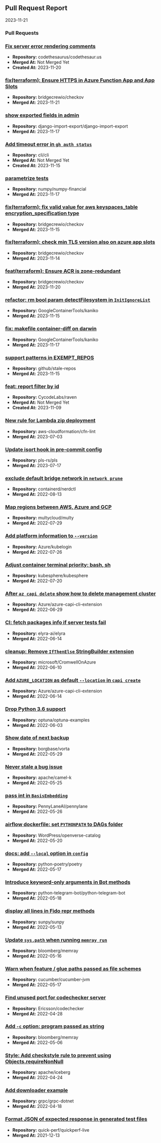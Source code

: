 
## Pull Request Report
2023-11-21

### Pull Requests

### [Fix server error rendering comments](https://api.github.com/repos/codethesaurus/codethesaur.us/pulls/713)

- **Repository:** codethesaurus/codethesaur.us
- **Merged At:** Not Merged Yet
- **Created At:** 2023-11-20


### [fix(terraform): Ensure HTTPS in Azure Function App and App Slots](https://api.github.com/repos/bridgecrewio/checkov/pulls/5766)

- **Repository:** bridgecrewio/checkov
- **Merged At:** 2023-11-21



### [show exported fields in admin](https://api.github.com/repos/django-import-export/django-import-export/pulls/1685)

- **Repository:** django-import-export/django-import-export
- **Merged At:** 2023-11-17



### [Add timeout error in `gh auth status`](https://api.github.com/repos/cli/cli/pulls/8337)

- **Repository:** cli/cli
- **Merged At:** Not Merged Yet
- **Created At:** 2023-11-15


### [parametrize tests](https://api.github.com/repos/numpy/numpy-financial/pulls/75)

- **Repository:** numpy/numpy-financial
- **Merged At:** 2023-11-17



### [fix(terraform): fix valid value for aws keyspaces_table encryption_specification type](https://api.github.com/repos/bridgecrewio/checkov/pulls/5756)

- **Repository:** bridgecrewio/checkov
- **Merged At:** 2023-11-15



### [fix(terraform): check min TLS version also on azure app slots](https://api.github.com/repos/bridgecrewio/checkov/pulls/5753)

- **Repository:** bridgecrewio/checkov
- **Merged At:** 2023-11-14



### [feat(terraform): Ensure ACR is zone-redundant](https://api.github.com/repos/bridgecrewio/checkov/pulls/5748)

- **Repository:** bridgecrewio/checkov
- **Merged At:** 2023-11-20



### [refactor: rm bool param detectFilesystem in `InitIgnoreList`](https://api.github.com/repos/GoogleContainerTools/kaniko/pulls/2843)

- **Repository:** GoogleContainerTools/kaniko
- **Merged At:** 2023-11-15



### [fix: makefile container-diff on darwin](https://api.github.com/repos/GoogleContainerTools/kaniko/pulls/2842)

- **Repository:** GoogleContainerTools/kaniko
- **Merged At:** 2023-11-17



### [support patterns in EXEMPT_REPOS](https://api.github.com/repos/github/stale-repos/pulls/68)

- **Repository:** github/stale-repos
- **Merged At:** 2023-11-15



### [feat: report filter by id](https://api.github.com/repos/CycodeLabs/raven/pulls/144)

- **Repository:** CycodeLabs/raven
- **Merged At:** Not Merged Yet
- **Created At:** 2023-11-09


### [New rule for Lambda zip deployment](https://api.github.com/repos/aws-cloudformation/cfn-lint/pulls/2682)

- **Repository:** aws-cloudformation/cfn-lint
- **Merged At:** 2023-07-03



### [Update isort hook in pre-commit config](https://api.github.com/repos/pls-rs/pls/pulls/69)

- **Repository:** pls-rs/pls
- **Merged At:** 2023-07-17



### [exclude default bridge network in `network prune`](https://api.github.com/repos/containerd/nerdctl/pulls/1304)

- **Repository:** containerd/nerdctl
- **Merged At:** 2022-08-13



### [Map regions between AWS, Azure and GCP](https://api.github.com/repos/multycloud/multy/pulls/384)

- **Repository:** multycloud/multy
- **Merged At:** 2022-07-29



### [Add platform information to `--version`](https://api.github.com/repos/Azure/kubelogin/pulls/117)

- **Repository:** Azure/kubelogin
- **Merged At:** 2022-07-26



### [Adjust container terminal priority: bash, sh](https://api.github.com/repos/kubesphere/kubesphere/pulls/5075)

- **Repository:** kubesphere/kubesphere
- **Merged At:** 2022-07-20



### [After `az capi delete` show how to delete management cluster](https://api.github.com/repos/Azure/azure-capi-cli-extension/pulls/148)

- **Repository:** Azure/azure-capi-cli-extension
- **Merged At:** 2022-06-29



### [CI: fetch packages info if server tests fail](https://api.github.com/repos/elyra-ai/elyra/pulls/2783)

- **Repository:** elyra-ai/elyra
- **Merged At:** 2022-06-14



### [cleanup: Remove `IfThenElse` StringBuilder extension](https://api.github.com/repos/microsoft/CromwellOnAzure/pulls/397)

- **Repository:** microsoft/CromwellOnAzure
- **Merged At:** 2022-06-10



### [Add `AZURE_LOCATION` as default `--location` in `capi create`](https://api.github.com/repos/Azure/azure-capi-cli-extension/pulls/143)

- **Repository:** Azure/azure-capi-cli-extension
- **Merged At:** 2022-06-14



### [Drop Python 3.6 support](https://api.github.com/repos/optuna/optuna-examples/pulls/121)

- **Repository:** optuna/optuna-examples
- **Merged At:** 2022-06-03



### [Show date of next backup](https://api.github.com/repos/borgbase/vorta/pulls/1319)

- **Repository:** borgbase/vorta
- **Merged At:** 2022-05-29



### [Never stale a bug issue](https://api.github.com/repos/apache/camel-k/pulls/3292)

- **Repository:** apache/camel-k
- **Merged At:** 2022-05-25



### [pass int in `BasisEmbedding`](https://api.github.com/repos/PennyLaneAI/pennylane/pulls/2601)

- **Repository:** PennyLaneAI/pennylane
- **Merged At:** 2022-05-26



### [airflow dockerfile: set `PYTHONPATH` to DAGs folder](https://api.github.com/repos/WordPress/openverse-catalog/pulls/514)

- **Repository:** WordPress/openverse-catalog
- **Merged At:** 2022-05-20



### [docs: add `--local` option in `config`](https://api.github.com/repos/python-poetry/poetry/pulls/5629)

- **Repository:** python-poetry/poetry
- **Merged At:** 2022-05-17



### [Introduce keyword-only arguments in Bot methods](https://api.github.com/repos/python-telegram-bot/python-telegram-bot/pulls/3035)

- **Repository:** python-telegram-bot/python-telegram-bot
- **Merged At:** 2022-05-18



### [display all lines in Fido __repr__ methods](https://api.github.com/repos/sunpy/sunpy/pulls/6143)

- **Repository:** sunpy/sunpy
- **Merged At:** 2022-05-13



### [Update `sys.path` when running `memray run`](https://api.github.com/repos/bloomberg/memray/pulls/86)

- **Repository:** bloomberg/memray
- **Merged At:** 2022-05-16



### [Warn when feature / glue paths passed as file schemes](https://api.github.com/repos/cucumber/cucumber-jvm/pulls/2547)

- **Repository:** cucumber/cucumber-jvm
- **Merged At:** 2022-05-17



### [Find unused port for codechecker server](https://api.github.com/repos/Ericsson/codechecker/pulls/3663)

- **Repository:** Ericsson/codechecker
- **Merged At:** 2022-04-28



### [Add `-c` option: program passed as string](https://api.github.com/repos/bloomberg/memray/pulls/61)

- **Repository:** bloomberg/memray
- **Merged At:** 2022-05-06



### [Style: Add checkstyle rule to prevent using Objects.requireNonNull](https://api.github.com/repos/apache/iceberg/pulls/4617)

- **Repository:** apache/iceberg
- **Merged At:** 2022-04-24



### [Add downloader example](https://api.github.com/repos/grpc/grpc-dotnet/pulls/1695)

- **Repository:** grpc/grpc-dotnet
- **Merged At:** 2022-04-18



### [Format JSON of expected response in generated test files](https://api.github.com/repos/quick-perf/quickperf-live/pulls/18)

- **Repository:** quick-perf/quickperf-live
- **Merged At:** 2021-12-13


